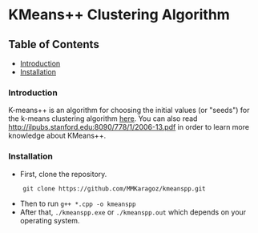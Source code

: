 # KMeans++ Clustering Algorithm

## Table of Contents

- [Introduction](#introduction)
- [Installation](#installation)

### Introduction

K-means++ is an algorithm for choosing the initial values (or "seeds") for the k-means clustering algorithm [here](https://en.wikipedia.org/wiki/K-means%2B%2B).
You can also read http://ilpubs.stanford.edu:8090/778/1/2006-13.pdf in order to learn more knowledge about KMeans++.

### Installation

- First, clone the repository. <br>

```
    git clone https://github.com/MMKaragoz/kmeanspp.git
```

- Then to run `g++ *.cpp -o kmeanspp`
- After that, `./kmeanspp.exe` or `./kmeanspp.out` which depends on your operating system.
